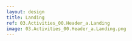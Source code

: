 ```yaml
---
layout: design
title: Landing
ref: 03.Activities_00.Header_a.Landing
image: 03.Activities_00.Header_a.Landing.png
---
```

